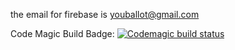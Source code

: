 the email for firebase is 
youballot@gmail.com

Code Magic Build Badge:
[![Codemagic build status](https://api.codemagic.io/apps/5c6cb39b63e3040019271364/5c6cb39b63e3040019271363/status_badge.svg)](https://codemagic.io/apps/5c6cb39b63e3040019271364/5c6cb39b63e3040019271363/latest_build)
